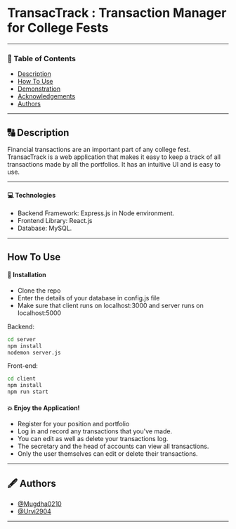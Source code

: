 # TransacTrack : Transaction Manager for College Fests

---

### 📝 Table of Contents

- [Description](#-description)
- [How To Use](#how-to-use)
- [Demonstration](#-demonstration)
- [Acknowledgements](#-acknowledgements)
- [Authors](#-author-info)

---

## 🔠 Description

Financial transactions are an important part of any college fest. TransacTrack is a web application that makes it easy to keep a track of all transactions made by all the portfolios. It has an intuitive UI and is easy to use.

---

#### 💻 Technologies

- Backend Framework: Express.js in Node environment.
- Frontend Library: React.js
- Database: MySQL.

<!-- [Back To The Top](#read-me-template) -->

---

## How To Use

#### 🔧 Installation

- Clone the repo
- Enter the details of your database in config.js file
- Make sure that client runs on localhost:3000 and server runs on localhost:5000

Backend:

```bash
cd server
npm install
nodemon server.js
```

Front-end:

```bash
cd client
npm install
npm run start
```

<!-- ![Project Image](eduapp/src/install1)
![Project Image](eduapp/src/install2) -->


#### 💥 Enjoy the Application!
- Register for your position and portfolio
- Log in and record any transactions that you've made. 
- You can edit as well as delete your transactions log.
- The secretary and the head of accounts can view all transactions.
- Only the user themselves can edit or delete their transactions.

---
## 🖋️ Authors <a name = "authors"></a>

- [@Mugdha0210](https://github.com/Mugdha0210)
- [@Urvi2904](https://github.com/Urvi2904)

<!-- [Back To The Top](#read-me-template) -->

---